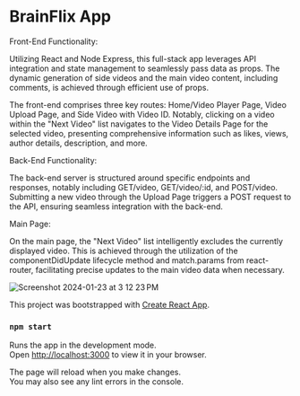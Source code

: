 # BrainFlix App

Front-End Functionality:

Utilizing React and Node Express, this full-stack app leverages API integration and state management to seamlessly pass data as props. The dynamic generation of side videos and the main video content, including comments, is achieved through efficient use of props.

The front-end comprises three key routes: Home/Video Player Page, Video Upload Page, and Side Video with Video ID. Notably, clicking on a video within the "Next Video" list navigates to the Video Details Page for the selected video, presenting comprehensive information such as likes, views, author details, description, and more.

Back-End Functionality:

The back-end server is structured around specific endpoints and responses, notably including GET/video, GET/video/:id, and POST/video. Submitting a new video through the Upload Page triggers a POST request to the API, ensuring seamless integration with the back-end.

Main Page:

On the main page, the "Next Video" list intelligently excludes the currently displayed video. This is achieved through the utilization of the componentDidUpdate lifecycle method and match.params from react-router, facilitating precise updates to the main video data when necessary.

![Screenshot 2024-01-23 at 3 12 23 PM](https://github.com/Mlee8812/BrainFlix/assets/97935821/1b0214c5-234c-47d5-9b46-28ec2d7de1fa)


This project was bootstrapped with [Create React App](https://github.com/facebook/create-react-app).


### `npm start`

Runs the app in the development mode.\
Open [http://localhost:3000](http://localhost:3000) to view it in your browser.

The page will reload when you make changes.\
You may also see any lint errors in the console.
